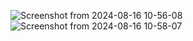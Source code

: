 ![Screenshot from 2024-08-16 10-56-08](https://github.com/user-attachments/assets/e8f77e2a-fecb-461d-ac6b-6d5c80adbb12)
![Screenshot from 2024-08-16 10-58-07](https://github.com/user-attachments/assets/07316342-8094-454b-b205-9f40ff14e603)
